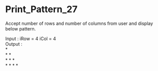 # Print_Pattern_27

Accept number of rows and number of columns from user and display
below pattern.

Input : iRow = 4	iCol = 4            
Output : 	                      
        *                                            
        *         *               
        *         *         *           
        *         *         *         *

